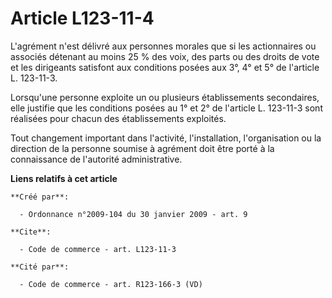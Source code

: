 # Article L123-11-4

L'agrément n'est délivré aux personnes morales que si les actionnaires ou associés détenant au moins 25 % des voix, des parts
ou des droits de vote et les dirigeants satisfont aux conditions posées aux 3°, 4° et 5° de l'article L. 123-11-3. 

Lorsqu'une personne exploite un ou plusieurs établissements secondaires, elle justifie que les conditions posées au 1° et 2°
de l'article L. 123-11-3 sont réalisées pour chacun des établissements exploités. 

Tout changement important dans l'activité, l'installation, l'organisation ou la direction de la personne soumise à agrément
doit être porté à la connaissance de l'autorité administrative.

**Liens relatifs à cet article**

	**Créé par**:

	  - Ordonnance n°2009-104 du 30 janvier 2009 - art. 9

	**Cite**:

	  - Code de commerce - art. L123-11-3

	**Cité par**:

	  - Code de commerce - art. R123-166-3 (VD)
